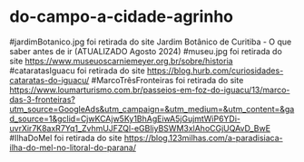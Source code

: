 # do-campo-a-cidade-agrinho
#jardimBotanico.jpg foi retirada do site Jardim Botânico de Curitiba - O que saber antes de ir (ATUALIZADO Agosto 2024)
#museu.jpg  foi retirada do site https://www.museuoscarniemeyer.org.br/sobre/historia
#cataratasIguacu foi retirada do site https://blog.hurb.com/curiosidades-cataratas-do-iguacu/
#MarcoTrêsFronteiras foi retirada do site https://www.loumarturismo.com.br/passeios-em-foz-do-iguacu/13/marco-das-3-fronteiras?utm_source=GoogleAds&utm_campaign=&utm_medium=&utm_content=&gad_source=1&gclid=CjwKCAjw5Ky1BhAgEiwA5jGujmtWiP6YDi-uvrXir7K8axR7Yq1_ZvhmUJFZQl-eGBliyBSWM3xlAhoCGjUQAvD_BwE
#IlhaDoMel foi retirada do site https://blog.123milhas.com/a-paradisiaca-ilha-do-mel-no-litoral-do-parana/
